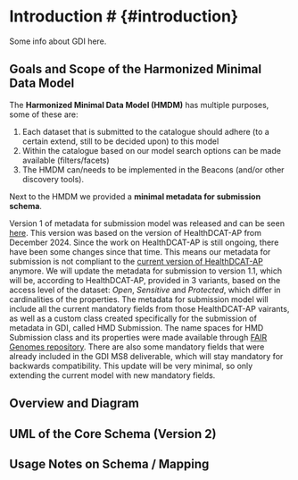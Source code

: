 # Introduction # {#introduction}
Some info about GDI here.

## Goals and Scope of the Harmonized Minimal Data Model

The **Harmonized Minimal Data Model (HMDM)** has multiple purposes, some of these are:
1. Each dataset that is submitted to the catalogue should adhere (to a certain extend, still to be decided upon) to this model
2. Within the catalogue based on our model search options can be made available (filters/facets)
3. The HMDM can/needs to be implemented in the Beacons (and/or other discovery tools).

Next to the HMDM we provided a **minimal metadata for submission schema**.

Version 1 of metadata for submission model was released and can be seen [here](https://drive.google.com/drive/u/0/folders/1oojXociy39DD_VzUZHfx1n4queVJD1RE). This version was based on the version of HealthDCAT-AP from December 2024. Since the work on HealthDCAT-AP is still ongoing, there have been some changes since that time. This means our metadata for submission is not compliant to the [current version of HealthDCAT-AP](https://healthdcat-ap.github.io/) anymore.
We will update the metadata for submission to version 1.1, which will be, according to HealthDCAT-AP, provided in 3 variants, based on the access level of the dataset: *Open*, *Sensitive* and *Protected*, which differ in cardinalities of the properties. The metadata for submission model will include all the current mandatory fields from those HealthDCAT-AP vairants, as well as a custom class created specifically for the submission of metadata in GDI, called HMD Submission. 
The name spaces for HMD Submission class and its properties were made available through [FAIR Genomes repository](https://github.com/fairgenomes/fairgenomes-semantic-model).
There are also some mandatory fields that were already included in the GDI MS8 deliverable, which will stay mandatory for backwards compatibility. This update will be very minimal, so only extending the current model with new mandatory fields.


## Overview and Diagram


## UML of the Core Schema (Version 2)


## Usage Notes on Schema / Mapping





